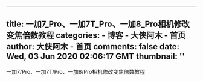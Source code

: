 
---
title: 一加7_Pro、一加7T_Pro、一加8_Pro相机修改变焦倍数教程
categories: 
    - 博客
    - 大侠阿木 - 首页
author: 大侠阿木 - 首页
comments: false
date: Wed, 03 Jun 2020 02:06:17 GMT
thumbnail: ''
---

<div>   
一加7/Pro、一加7T/Pro、一加8/Pro相机修改变焦倍数教程  
</div>
            